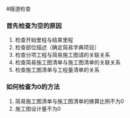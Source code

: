 #隧道检查
### 首先检查为空的原因
  1. 检查开始里程与结束里程
  2. 检查部位描述（确定简易字典项目）
  3. 检查分项工程与简易施工图请的关联关系
  4. 检查简易施工图清单与施工图清单的关联关系
  5. 检查施工图清单与工程量清单的关系
  
### 如何检查为0的方法
  1. 简易施工图清单与施工图清单的换算比例不为0
  2. 施工图设计量不为0
